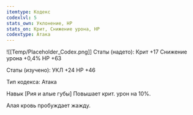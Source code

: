 ```yaml
---
itemtype: Кодекс
codexlvl: 5
stats_own: Уклонение, HP
stats_on: Крит, Снижение урона, HP
codextype: Атака
---
```

![[Temp/Placeholder_Codex.png]]
Статы (надето):
Крит +17
Снижение урона +0,4%
HP +63

Статы (изучено):
УКЛ +24
HP +46

Тип кодекса: Атака


Навык
[Рия и алые губы]
Повышает крит. урон на 10%.

Алая кровь пробуждает жажду.


